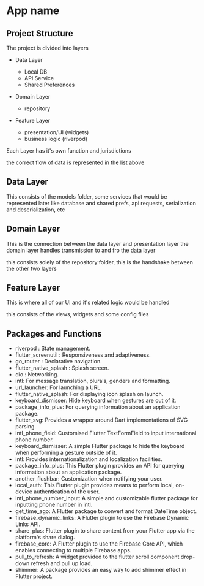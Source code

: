 # App name

## Project Structure

The project is divided into  layers

 - Data Layer
    - Local DB 
    - API Service
    - Shared Preferences
   
- Domain Layer 
    - repository

- Feature Layer
    - presentation/UI (widgets)
    - business logic (riverpod)


Each Layer has it's own function and jurisdictions 

the correct flow of data is represented in the list above


## Data Layer
This consists of the models folder, some services that would be represented later like database and shared prefs, api requests, serialization and deserialization, etc

## Domain Layer
This is the connection between the data layer and presentation layer 
the domain layer handles transmission to and fro the data layer

this consists solely of the repository folder, this is the handshake between the other two layers 

## Feature Layer
This is where all of our UI and it's related logic would be handled

this consists of the views, widgets and some config files 

## Packages and Functions

- riverpod : State management.
- flutter_screenutil : Responsiveness and adaptiveness.
- go_router : Declarative navigation.
- flutter_native_splash : Splash screen.
- dio : Networking.
- intl: For message translation, plurals, genders and formatting.
- url_launcher: For launching a URL.
- flutter_native_splash: For displaying icon splash on launch.
- keyboard_dismisser: Hide keyboard when gestures are out of it.
- package_info_plus: For querying information about an application package.
- flutter_svg: Provides a wrapper around Dart implementations of SVG parsing.
- intl_phone_field: Customised Flutter TextFormField to input international phone number.
- keyboard_dismisser: A simple Flutter package to hide the keyboard when performing a gesture outside of it.
- intl: Provides internationalization and localization facilities.
- package_info_plus: This Flutter plugin provides an API for querying information about an application package.
- another_flushbar:  Customization when notifying your user.
- local_auth: This Flutter plugin provides means to perform local, on-device authentication of the user.
- intl_phone_number_input: A simple and customizable flutter package for inputting phone number in intl.
- get_time_ago: A Flutter package to convert and format DateTime object.
- firebase_dynamic_links: A Flutter plugin to use the Firebase Dynamic Links API.
- share_plus:  Flutter plugin to share content from your Flutter app via the platform's share dialog.
- firebase_core: A Flutter plugin to use the Firebase Core API, which enables connecting to multiple Firebase apps.
- pull_to_refresh: A widget provided to the flutter scroll component drop-down refresh and pull up load.
- shimmer: A package provides an easy way to add shimmer effect in Flutter project.